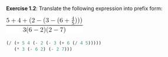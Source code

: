 **Exercise 1.2**: Translate the following expression into prefix form:

![complex infix expression](infix-expression-02.png)

```scheme
(/ (+ 5 4 (- 2 (- 3 (+ 6 (/ 4 5)))))
   (* 3 (- 6 2) (- 2 7)))
```
